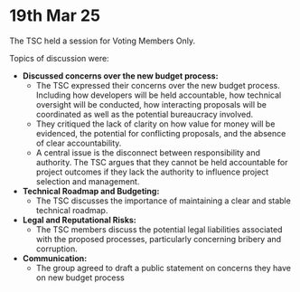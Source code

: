 # 19th Mar 25

The TSC held a session for Voting Members Only.&#x20;

Topics of discussion were:&#x20;

* **Discussed concerns over the new budget process:**
  * The TSC expressed their concerns over the new budget process. Including how developers will be held accountable, how technical oversight will be conducted, how interacting proposals will be coordinated as well as the potential bureaucracy involved.
  * They critiqued the lack of clarity on how value for money will be evidenced, the potential for conflicting proposals, and the absence of clear accountability.
  * A central issue is the disconnect between responsibility and authority. The TSC argues that they cannot be held accountable for project outcomes if they lack the authority to influence project selection and management.
* **Technical Roadmap and Budgeting:**
  * The TSC discusses the importance of maintaining a clear and stable technical roadmap.
* **Legal and Reputational Risks:**
  * The TSC members discuss the potential legal liabilities associated with the proposed processes, particularly concerning bribery and corruption.
* **Communication:**
  * The group agreed to draft a public statement on concerns they have on new budget process



